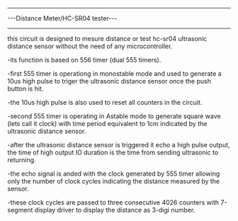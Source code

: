 ***********************************
---Distance Meter/HC-SR04 tester---
***********************************
this circuit is designed to mesure distance or test hc-sr04 ultrasonic distance sensor without the need of any microcontroller.

-its function is based on 556 timer (dual 555 timers).

-first 555 timer is operationg in monostable mode and used to generate a 10us high pulse to triger the ultrasonic distance sensor once the push button is hit.

-the 10us high pulse is also used to reset all counters in the circuit.

-second 555 timer is operating in Astable mode to generate square wave (lets call it clock) with time period equivalent to 1cm indicated by the ultrasonic distance sensor.

-after the ultrasonic distance sensor is triggered it echo a high pulse output, the time of high output IO duration is the time from sending ultrasonic to returning. 

-the echo signal is anded with the clock generated by 555 timer allowing only the number of clock cycles indicating the distance measured by the sensor.

-these clock cycles are passed to three consecutive 4026 counters with 7-segment display driver to display the distance as 3-digi number.